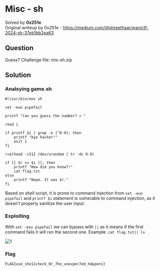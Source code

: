 # Misc - sh
Solved by **0x251e**\
Original writeup by 0x251e - https://medium.com/@shreethaar/wanictf-2024-sh-37eb1bb2ea63

## Question
Guess?
Challenge file: mis-sh.zip

## Solution

### Analsying game.sh
```
#!/usr/bin/env sh

set -euo pipefail

printf "Can you guess the number? > "

read i

if printf $i | grep -e [^0-9]; then
    printf "bye hacker!"
    exit 1
fi

r=$(head -c512 /dev/urandom | tr -dc 0-9)

if [[ $r == $i ]]; then
    printf "How did you know?!"
    cat flag.txt
else
    printf "Nope. It was $r."
fi
```

Based on shell script, it is prone to command injection from `set -euo pipefail` and `printf $i` statement is vulnerable to command injection, as it doesn't properly sanitize the user input.

### Exploiting

With `set -eou pipefail` we can bypass with `||` as it means if the first command fails it will run the second one.
Example: `cat flag.txt|| ls`

![1](https://miro.medium.com/v2/resize:fit:720/format:webp/1*tbKjbTQJaa6btOPypw1QWA.png)

### Flag
`FLAG{use_she11check_0r_7he_unexpec7ed_h4ppens}`
